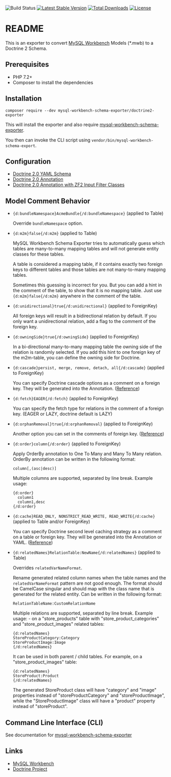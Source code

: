 ![Build Status](https://github.com/mysql-workbench-schema-exporter/doctrine2-exporter/actions/workflows/continuous-integration.yml/badge.svg)
[![Latest Stable Version](https://poser.pugx.org/mysql-workbench-schema-exporter/doctrine2-exporter/v/stable.svg)](https://packagist.org/packages/mysql-workbench-schema-exporter/doctrine2-exporter)
[![Total Downloads](https://poser.pugx.org/mysql-workbench-schema-exporter/doctrine2-exporter/downloads.svg)](https://packagist.org/packages/mysql-workbench-schema-exporter/doctrine2-exporter) 
[![License](https://poser.pugx.org/mysql-workbench-schema-exporter/doctrine2-exporter/license.svg)](https://packagist.org/packages/mysql-workbench-schema-exporter/doctrine2-exporter)

# README

This is an exporter to convert [MySQL Workbench](http://www.mysql.com/products/workbench/) Models (\*.mwb) to a Doctrine 2 Schema.

## Prerequisites

  * PHP 7.2+
  * Composer to install the dependencies

## Installation

```
composer require --dev mysql-workbench-schema-exporter/doctrine2-exporter
```

This will install the exporter and also require [mysql-workbench-schema-exporter](https://github.com/mysql-workbench-schema-exporter/mysql-workbench-schema-exporter).

You then can invoke the CLI script using `vendor/bin/mysql-workbench-schema-export`.

## Configuration

  * [Doctrine 2.0 YAML Schema](/docs/doctrine2-yaml.md)
  * [Doctrine 2.0 Annotation](/docs/doctrine2-annotation.md)
  * [Doctrine 2.0 Annotation with ZF2 Input Filter Classes](/docs/doctrine2-zf2inputfilterannotation.md)

## Model Comment Behavior

  * `{d:bundleNamespace}AcmeBundle{/d:bundleNamespace}` (applied to Table)

    Override `bundleNamespace` option.

  * `{d:m2m}false{/d:m2m}` (applied to Table)

    MySQL Workbench Schema Exporter tries to automatically guess which tables are many-to-many
    mapping tables and will not generate entity classes for these tables.

    A table is considered a mapping table, if it contains exactly two foreign keys to different
    tables and those tables are not many-to-many mapping tables.

    Sometimes this guessing is incorrect for you. But you can add a hint in the comment of the
    table, to show that it is no mapping table. Just use `{d:m2m}false{/d:m2m}` anywhere in the
    comment of the table.

  * `{d:unidirectional}true{/d:unidirectional}` (applied to ForeignKey)

    All foreign keys will result in a bidirectional relation by default. If you only want a
    unidirectional relation, add a flag to the comment of the foreign key.

  * `{d:owningSide}true{/d:owningSide}` (applied to ForeignKey)

    In a bi-directional many-to-many mapping table the owning side of the relation is randomly
    selected. If you add this hint to one foreign key of the m2m-table, you can define the owning
    side for Doctrine.

  * `{d:cascade}persist, merge, remove, detach, all{/d:cascade}` (applied to ForeignKey)

    You can specify Doctrine cascade options as a comment on a foreign key. They will be generated
    into the Annotation.
    ([Reference](http://doctrine-orm.readthedocs.org/en/latest/reference/working-with-associations.html#transitive-persistence-cascade-operations))

  * `{d:fetch}EAGER{/d:fetch}` (applied to ForeignKey)

    You can specify the fetch type for relations in the comment of a foreign key. (EAGER or LAZY,
    doctrine default is LAZY)

  * `{d:orphanRemoval}true{/d:orphanRemoval}` (applied to ForeignKey)

    Another option you can set in the comments of foreign key.
    ([Reference](http://doctrine-orm.readthedocs.org/en/latest/reference/working-with-associations.html#orphan-removal))

  * `{d:order}column{/d:order}` (applied to ForeignKey)

    Apply OrderBy annotation to One To Many and Many To Many relation. OrderBy annotation can be
    written in the following format:

        column[,(asc|desc)]

    Multiple columns are supported, separated by line break. Example usage:

        {d:order}
          column1
          column1,desc
        {/d:order}

  * `{d:cache}READ_ONLY, NONSTRICT_READ_WRITE, READ_WRITE{/d:cache}` (applied to Table and/or ForeignKey)

    You can specify Doctrine second level caching strategy as a comment on a table or foreign key. They will be generated into the Annotation or YAML.
    ([Reference](http://doctrine-orm.readthedocs.io/en/latest/reference/second-level-cache.html))
    
    
  * `{d:relatedNames}RelationTable:NewName{/d:relatedNames}` (applied to Table)
    
    Overrides `relatedVarNameFormat`.

    Rename generated related column names when the table names and the `relatedVarNameFormat` pattern are not good enough. The format should be CamelCase singular and should map with the class name that is generated for the related entity.
    Can be written in the following format:

        RelationTableName:CustomRelationName

    Multiple relations are supported, separated by line break. Example usage:
        - on a "store_products" table with "store_product_categories" and "store_product_images" related tables:
        
        {d:relatedNames}
        StoreProductCategory:Category
        StoreProductImage:Image
        {/d:relatedNames}
        
    It can be used in both parent / child tables. For example, on a "store_product_images" table:
    
        {d:relatedNames}
        StoreProduct:Product
        {/d:relatedNames}
        
    The generated StoreProduct class will have "category" and "image" properties instead of "storeProductCategory" and "storeProductImage", while the "StoreProductImage" class will have a "product" property instead of "storeProduct".

## Command Line Interface (CLI)

See documentation for [mysql-workbench-schema-exporter](https://github.com/mysql-workbench-schema-exporter/mysql-workbench-schema-exporter#command-line-interface-cli)

## Links

  * [MySQL Workbench](http://wb.mysql.com/)
  * [Doctrine Project](http://www.doctrine-project.org/)

